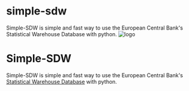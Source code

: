 # simple-sdw
Simple-SDW is simple and fast way to use the European Central Bank's Statistical Warehouse Database with python.
![logo](https://i.ibb.co/whMxGy3/SIMPLE.png)
# Simple-SDW
Simple-SDW is simple and fast way to use the European Central Bank's [Statistical Warehouse Database]('https://sdw.ecb.europa.eu/') with python.
